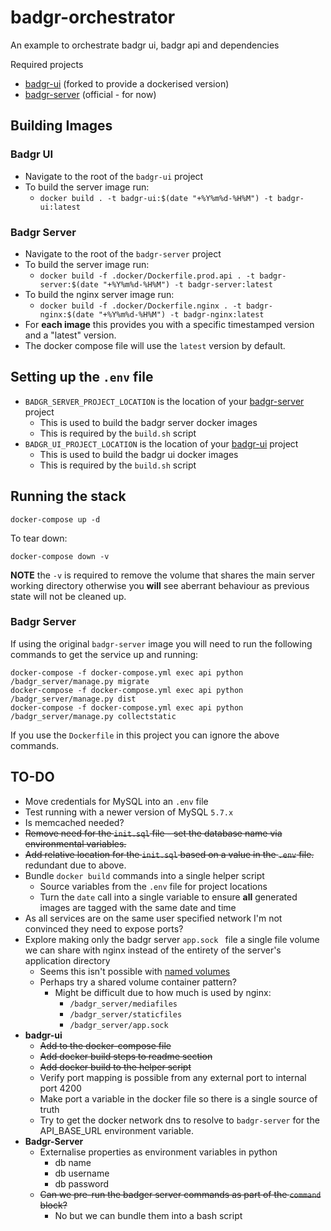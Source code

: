 # badgr-orchestrator
An example to orchestrate badgr ui, badgr api and dependencies

Required projects
* [badgr-ui](https://github.com/ahopgood/badgr-ui) (forked to provide a dockerised version)
* [badgr-server](https://github.com/concentricsky/badgr-server.git) (official - for now)

## Building Images
### Badgr UI
* Navigate to the root of the `badgr-ui` project
* To build the server image run:
    * `docker build . -t badgr-ui:$(date "+%Y%m%d-%H%M") -t badgr-ui:latest`
### Badgr Server
* Navigate to the root of the `badgr-server` project
* To build the server image run:
    * `docker build -f .docker/Dockerfile.prod.api . -t badgr-server:$(date "+%Y%m%d-%H%M") -t badgr-server:latest`
* To build the nginx server image run:
    * `docker build -f .docker/Dockerfile.nginx . -t badgr-nginx:$(date "+%Y%m%d-%H%M") -t badgr-nginx:latest`  
* For **each image** this provides you with a specific timestamped version and a "latest" version.    
* The docker compose file will use the `latest` version by default.

## Setting up the `.env` file
* `BADGR_SERVER_PROJECT_LOCATION` is the location of your [badgr-server](https://github.com/concentricsky/badgr-server.git) project
    * This is used to build the badgr server docker images
    * This is required by the `build.sh` script
* `BADGR_UI_PROJECT_LOCATION` is the location of your [badgr-ui](https://github.com/ahopgood/badgr-ui) project
    * This is used to build the badgr ui docker images
    * This is required by the `build.sh` script
    
## Running the stack
```
docker-compose up -d
```
To tear down:
```
docker-compose down -v
```
**NOTE** the `-v` is required to remove the volume that shares the main server working directory otherwise you **will** see aberrant behaviour as previous state will not be cleaned up. 

### Badgr Server
If using the original `badgr-server` image you will need to run the following commands to get the service up and running:
```
docker-compose -f docker-compose.yml exec api python /badgr_server/manage.py migrate
docker-compose -f docker-compose.yml exec api python /badgr_server/manage.py dist
docker-compose -f docker-compose.yml exec api python /badgr_server/manage.py collectstatic
```
If you use the `Dockerfile` in this project you can ignore the above commands.

## TO-DO
* Move credentials for MySQL into an `.env` file
* Test running with a newer version of MySQL `5.7.x`
* Is memcached needed?
* ~~Remove need for the `init.sql` file - set the database name via environmental variables.~~
* ~~Add relative location for the `init.sql` based on a value in the `.env` file.~~ redundant due to above.
* Bundle `docker build` commands into a single helper script
    * Source variables from the `.env` file for project locations
    * Turn the `date` call into a single variable to ensure **all** generated images are tagged with the same date and time
* As all services are on the same user specified network I'm not convinced they need to expose ports? 
* Explore making only the badgr server `app.sock ` file a single file volume we can share with nginx instead of the entirety of the server's application directory
    * Seems this isn't possible with [named volumes](https://github.com/moby/moby/issues/38851)
    * Perhaps try a shared volume container pattern?
        * Might be difficult due to how much is used by nginx:
            * `/badgr_server/mediafiles`
            * `/badgr_server/staticfiles`
            * `/badgr_server/app.sock`
* **badgr-ui**
    * ~~Add to the docker-compose file~~
    * ~~Add docker build steps to readme section~~
    * ~~Add docker build to the helper script~~
    * Verify port mapping is possible from any external port to internal port 4200
    * Make port a variable in the docker file so there is a single source of truth
    * Try to get the docker network dns to resolve to `badgr-server` for the API_BASE_URL environment variable.
* **Badgr-Server**
    * Externalise properties as environment variables in python
        * db name
        * db username
        * db password
    * ~~Can we pre-run the badger server commands as part of the `command` block?~~
        * No but we can bundle them into a bash script
